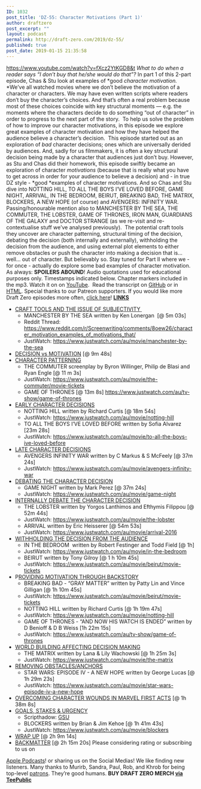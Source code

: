 ```yaml
---
ID: 1032
post_title: 'DZ-55: Character Motivations (Part 1)'
author: draftzero
post_excerpt: ""
layout: podcast
permalink: http://draft-zero.com/2019/dz-55/
published: true
post_date: 2019-01-15 21:35:58
---
```

https://www.youtube.com/watch?v=fXcz2YtKGD8&t *What to do when a reader says “I don’t buy that he/she would do that”?* In part 1 of this 2-part episode, Chas & Stu look at examples of *good *character motivation.<span class="Apple-converted-space"> </span>* *We’ve all watched movies where we don’t believe the motivation of a character or characters. We may have even written scripts where readers don’t buy the character’s choices. And that’s often a real problem because most of these choices coincide with key structural moments — e.g. the moments where the characters decide to do something “out of character” in order to progress to the next part of the story.<span class="Apple-converted-space">  </span>To help us solve the problem of how to improve our character motivations, in this episode we explore great examples of character motivation and how they have helped the audience believe a character’s decision.<span class="Apple-converted-space"> </span> This episode started out as an exploration of *bad* character decisions; ones which are universally derided by audiences. And, sadly for us filmmakers, it is often a key structural decision being made by a character that audiences just don’t buy. However, as Stu and Chas did their homework, this episode swiftly became an exploration of character *motivations* (because that is really what you have to get across in order for your audience to believe a decision) and - in true DZ style - *good *examples of character motivations. And so Chas and Stu dive into NOTTING HILL, TO ALL THE BOYS I’VE LOVED BEFORE, GAME NIGHT, ARRIVAL, IN THE BEDROOM, BEIRUT, BREAKING BAD, THE MATRIX, BLOCKERS, A NEW HOPE (of course) and AVENGERS: INFINITY WAR. Passing/honourable mention also to MANCHESTER BY THE SEA, THE COMMUTER, THE LOBSTER, GAME OF THRONES, IRON MAN, GUARDIANS OF THE GALAXY and DOCTOR STRANGE (as we re-visit and re-contextualise stuff we’ve analysed previously).<span class="Apple-converted-space"> </span> The potential craft tools they uncover are character patterning, structural timing of the decision, debating the decision (both internally and externally), withholding the decision from the audience, and using external plot elements to either remove obstacles or push the character into making a decision that is... well... out of character. But believably so. Stay tuned for Part II where we - for once - actually do explore some bad examples of character motivation. As always: **SPOILERS ABOUND**! Audio quotations used for educational purposes only. Timestamps indicated below. Chapter markers included in the mp3. Watch it on on [YouTube][1].<span class="Apple-converted-space"> </span> Read the transcript on [GitHub][2] or in [HTML][3]. Special thanks to our Patreon supporters. If you would like more Draft Zero episodes more often, [click here][4]! <span style="text-decoration: underline;"><strong>LINKS</strong></span> 
*   <span style="text-decoration: underline;">CRAFT TOOLS AND THE ISSUE OF SUBJECTIVITY<span class="Apple-converted-space"> </span></span> 
    *   MANCHESTER BY THE SEA written by Ken Lonergan<span class="Apple-converted-space">  </span>[@ 5m 03s]
    *   Reddit Thread: <https://www.reddit.com/r/Screenwriting/comments/8oew26/character_motivation_examples_of_motivations_that/>
    *   JustWatch: <https://www.justwatch.com/au/movie/manchester-by-the-sea>
*   <span style="text-decoration: underline;">DECISION vs MOTIVATION</span> [@ 9m 48s]
*   <span style="text-decoration: underline;">CHARACTER PATTERNING</span> 
    *   THE COMMUTER screenplay by Byron Willinger, Philip de Blasi and Ryan Engle [@ 11 m 3s]
    *   JustWatch: <https://www.justwatch.com/au/movie/the-commuter/movie-tickets>
    *   GAME OF THRONES [@ 13m 8s] <https://www.justwatch.com/au/tv-show/game-of-thrones>
*   <span style="text-decoration: underline;">EARLY CHARACTER DECISIONS</span> 
    *   NOTTING HILL written by Richard Curtis [@ 18m 54s]
    *   JustWatch: <https://www.justwatch.com/au/movie/notting-hill>
    *   TO ALL THE BOYS I’VE LOVED BEFORE written by Sofia Alvarez [23m 28s]
    *   JustWatch: <https://www.justwatch.com/au/movie/to-all-the-boys-ive-loved-before>
*   <span style="text-decoration: underline;">LATE CHARACTER DECISIONS</span> 
    *   AVENGERS INFINITY WAR written by C Markus & S McFeely [@ 37m 24s]
    *   JustWatch: <https://www.justwatch.com/au/movie/avengers-infinity-war><span class="Apple-converted-space"> </span>
*   <span style="text-decoration: underline;">DEBATING THE CHARACTER DECISION</span> 
    *   GAME NIGHT written by Mark Perez [@ 37m 24s]
    *   JustWatch: <https://www.justwatch.com/au/movie/game-night><span class="Apple-converted-space"> </span>
*   <span style="text-decoration: underline;">INTERNALLY DEBATE THE CHARACTER DECISION</span> 
    *   THE LOBSTER written by Yorgos Lanthimos and Efthymis Filippou [@ 52m 44s]
    *   JustWatch: <https://www.justwatch.com/au/movie/the-lobster><span class="Apple-converted-space"> </span>
    *   ARRIVAL written by Eric Heisserer [@ 54m 53s]
    *   JustWatch: <https://www.justwatch.com/au/movie/arrival-2016><span class="Apple-converted-space"> </span>
*   <span style="text-decoration: underline;">WITHHOLDING THE DECISION FROM THE AUDIENCE</span> 
    *   IN THE BEDROOM<span class="Apple-converted-space"> </span> written by Robert Festinger and Todd Field [@ 1h]
    *   JustWatch: <https://www.justwatch.com/au/movie/in-the-bedroom><span class="Apple-converted-space"> </span>
    *   BEIRUT written by Tony Gilroy [@ 1 h 10m 45s]
    *   JustWatch: <https://www.justwatch.com/au/movie/beirut/movie-tickets><span class="Apple-converted-space"> </span>
*   P<span style="text-decoration: underline;">ROVIDING MOTIVATION THROUGH BACKSTORY</span> 
    *   BREAKING BAD - “GRAY MATTER” written by Patty Lin and Vince Gilligan [@ 1h 10m 45s]
    *   JustWatch: <https://www.justwatch.com/au/movie/beirut/movie-tickets><span class="Apple-converted-space"> </span>
    *   NOTTING HILL written by Richard Curtis [@ 1h 19m 47s]
    *   JustWatch: <https://www.justwatch.com/au/movie/notting-hill>
    *   GAME OF THRONES - “AND NOW HIS WATCH IS ENDED” written by D Benioff & D B Weiss [1h 22m 15s]<span class="Apple-converted-space"> </span>
    *   JustWatch: <https://www.justwatch.com/au/tv-show/game-of-thrones>
*   <span style="text-decoration: underline;">WORLD BUILDING AFFECTING DECISION MAKING</span> 
    *   THE MATRIX written by Lana & Lily Wachowski [@ 1h 25m 3s]
    *   JustWatch: <https://www.justwatch.com/au/movie/the-matrix><span class="Apple-converted-space"> </span>
*   <span style="text-decoration: underline;">REMOVING OBSTACLES/ANCHORS</span> 
    *   STAR WARS: EPISODE IV - A NEW HOPE written by George Lucas [@ 1h 29m 23s]
    *   JustWatch: <https://www.justwatch.com/au/movie/star-wars-episode-iv-a-new-hope><span class="Apple-converted-space"> </span>
*   <span style="text-decoration: underline;">OVERCOMING CHARACTER WOUNDS IN MARVEL FIRST ACTS</span> [@ 1h 38m 8s]
*   <span style="text-decoration: underline;">GOALS, STAKES & URGENCY</span> 
    *   Scripthadow: [GSU][5]
    *   BLOCKERS written by Brian & Jim Kehoe [@ 1h 41m 43s]
    *   JustWatch: <https://www.justwatch.com/au/movie/blockers><span class="Apple-converted-space"> </span>
*   <span style="text-decoration: underline;">WRAP UP</span> [@ 2h 9m 14s]
*   <span style="text-decoration: underline;">BACKMATTER</span> [@ 2h 15m 20s] Please considering rating or subscribing to us on 

[Apple Podcasts][6]! or sharing us on the Social Medias! We like finding new listeners. Many thanks to Murirb, Sandra, Paul, Rob, and Khrob for being top-level [patrons][4]. They’re good humans. **BUY DRAFT ZERO MERCH [via TeePublic][7]**

 [1]: https://youtu.be/rkmEeGwkp-4
 [2]: https://github.com/Draft-Zero-Podcast/dz-transcripts
 [3]: http://draft-zero.com/transcripts/
 [4]: https://www.patreon.com/draftzero
 [5]: http://scriptshadow.blogspot.com/2011/08/article-gsu.html
 [6]: https://itunes.apple.com/au/podcast/draft-zero-a-screenwriting-podcast/id847126598?mt=2
 [7]: https://www.teepublic.com/stores/draft-zero?ref_id=8544